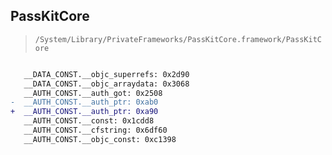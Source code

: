 ## PassKitCore

> `/System/Library/PrivateFrameworks/PassKitCore.framework/PassKitCore`

```diff

   __DATA_CONST.__objc_superrefs: 0x2d90
   __DATA_CONST.__objc_arraydata: 0x3068
   __AUTH_CONST.__auth_got: 0x2508
-  __AUTH_CONST.__auth_ptr: 0xab0
+  __AUTH_CONST.__auth_ptr: 0xa90
   __AUTH_CONST.__const: 0x1cdd8
   __AUTH_CONST.__cfstring: 0x6df60
   __AUTH_CONST.__objc_const: 0xc1398

```
